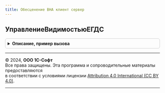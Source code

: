 ```yaml
---
title: Обесценение ВНА клиент сервер
---
```



## УправлениеВидимостьюЕГДС
<details style="margin: 1em 0; padding: 0.5em; border: 1px solid #ccc; border-radius: 6px;">

<summary style="font-weight: bold; cursor: pointer;">Описание, пример вызова</summary>

```bsl

// Управление видимостью ЕГДС.
//
// Параметры:
//  Форма    - ФормаКлиентскогоПриложения
//  Элементы - Строка - Имена элементов формы, разделенные запятыми.
Процедура УправлениеВидимостьюЕГДС(Форма, Элементы) Экспорт
```

Пример вызова
```bsl
ОбесценениеВНАКлиентСервер.УправлениеВидимостьюЕГДС(Форма, Элементы) 
```
</details>

---

© 2024, **ООО 1С-Софт**  
Все права защищены. Эта программа и сопроводительные материалы предоставляются  
в соответствии с условиями лицензии [Attribution 4.0 International (CC BY 4.0)](https://creativecommons.org/licenses/by/4.0/legalcode).

---
